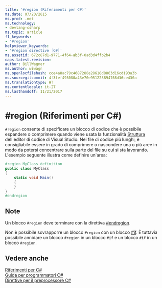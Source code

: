 ```yaml
---
title: '#region (Riferimenti per C#)'
ms.date: 07/20/2015
ms.prod: .net
ms.technology:
- devlang-csharp
ms.topic: article
f1_keywords:
- '#region'
helpviewer_keywords:
- '#region directive [C#]'
ms.assetid: 672c87d1-9771-4f64-ab3f-0ad3d4ffb2b4
caps.latest.revision: 
author: BillWagner
ms.author: wiwagn
ms.openlocfilehash: cce4a8ac79c4687280e28618d8863d16cd193a3b
ms.sourcegitcommit: 4f3fef493080a43e70e951223894768d36ce430a
ms.translationtype: HT
ms.contentlocale: it-IT
ms.lasthandoff: 11/21/2017
---
```

# <a name="region-c-reference"></a>#region (Riferimenti per C#)
`#region` consente di specificare un blocco di codice che è possibile espandere o comprimere quando viene usata la funzionalità [Struttura](/visualstudio/ide/outlining) dell'editor di codice di Visual Studio. Nei file di codice più lunghi, è consigliabile essere in grado di comprimere o nascondere una o più aree in modo da potersi concentrare sulla parte del file su cui si sta lavorando. L'esempio seguente illustra come definire un'area:  
  
```csharp
#region MyClass definition  
public class MyClass   
{  
    static void Main()   
    {  
    }  
}  
#endregion  
```  
  
## <a name="remarks"></a>Note  
 Un blocco `#region` deve terminare con la direttiva [#endregion](../../../csharp/language-reference/preprocessor-directives/preprocessor-endregion.md).  
  
 Non è possibile sovrapporre un blocco `#region` con un blocco [#if](../../../csharp/language-reference/preprocessor-directives/preprocessor-if.md). È tuttavia possibile annidare un blocco `#region` in un blocco `#if` e un blocco `#if` in un blocco `#region`.  
  
## <a name="see-also"></a>Vedere anche  
 [Riferimenti per C#](../../../csharp/language-reference/index.md)  
 [Guida per programmatori C#](../../../csharp/programming-guide/index.md)  
 [Direttive per il preprocessore C#](../../../csharp/language-reference/preprocessor-directives/index.md)

